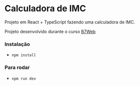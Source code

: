 # Calculadora de IMC

Projeto em React + TypeScript fazendo uma calculadora de IMC.

Projeto desenvolvido durante o curso [B7Web](https://b7web.com.br)

### Instalação
- `npm install`

### Para rodar
- `npm run dev`